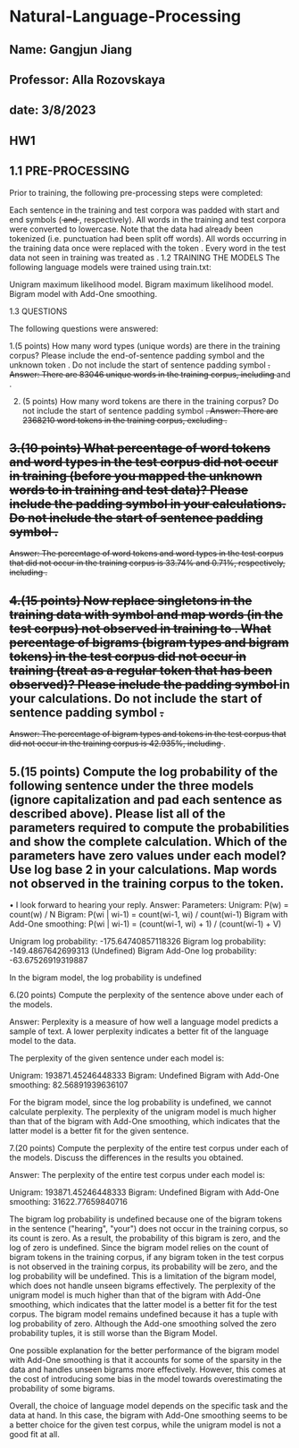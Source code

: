 # Natural-Language-Processing
## Name: Gangjun Jiang
## Professor: Alla Rozovskaya
## date: 3/8/2023
## HW1
## 1.1 PRE-PROCESSING
Prior to training, the following pre-processing steps were completed:

Each sentence in the training and test corpora was padded with start and end symbols (<s> and </s>, respectively).
All words in the training and test corpora were converted to lowercase. Note that the data had already been tokenized (i.e. punctuation had been split off words).
All words occurring in the training data once were replaced with the token <unk>. Every word in the test data not seen in training was treated as <unk>.
 1.2 TRAINING THE MODELS
The following language models were trained using train.txt:

Unigram maximum likelihood model.
Bigram maximum likelihood model.
Bigram model with Add-One smoothing.

1.3 QUESTIONS

The following questions were answered:

 1.(5 points) How many word types (unique words) are there in the training corpus? Please include the end-of-sentence padding symbol </s> and the unknown token <unk>. Do not include the start of sentence padding symbol <s>.
Answer: There are 83046 unique words in the training corpus, including </s> and <unk>.

 2. (5 points) How many word tokens are there in the training corpus? Do not include the start of sentence padding symbol <s>.
Answer: There are 2368210 word tokens in the training corpus, excluding <s>.

## 3.(10 points) What percentage of word tokens and word types in the test corpus did not occur in training (before you mapped the unknown words to <unk> in training and test data)? Please include the padding symbol </s> in your calculations. Do not include the start of sentence padding symbol <s>.

Answer: The percentage of word tokens and word types in the test corpus that did not occur in the training corpus is 33.74% and 0.71%, respectively, including </s>.

## 4.(15 points) Now replace singletons in the training data with <unk> symbol and map words (in the test corpus) not observed in training to <unk>. What percentage of bigrams (bigram types and bigram tokens) in the test corpus did not occur in training (treat <unk> as a regular token that has been observed)? Please include the padding symbol </s> in your calculations. Do not include the start of sentence padding symbol <s>.
 Answer: The percentage of bigram types and tokens in the test corpus that did not occur in the training corpus is 42.935%, including </s>.
## 5.(15 points) Compute the log probability of the following sentence under the three models (ignore capitalization and pad each sentence as described above). Please list all of the parameters required to compute the probabilities and show the complete calculation. Which of the parameters have zero values under each model? Use log base 2 in your calculations. Map words not observed in the training corpus to the <unk> token.
• I look forward to hearing your reply.
Answer:
Parameters:
Unigram: P(w) = count(w) / N
Bigram: P(wi | wi-1) = count(wi-1, wi) / count(wi-1)
Bigram with Add-One smoothing: P(wi | wi-1) = (count(wi-1, wi) + 1) / (count(wi-1) + V)

Unigram log probability: -175.64740857118326
Bigram log probability: -149.4867642699313 (Undefined)
Bigram Add-One log probability: -63.67526919319887

In the bigram model, the log probability is undefined


 6.(20 points) Compute the perplexity of the sentence above under each of the models.

Answer:
Perplexity is a measure of how well a language model predicts a sample of text. A lower perplexity indicates a better fit of the language model to the data.

The perplexity of the given sentence under each model is:

Unigram: 193871.45246448333
Bigram: Undefined
Bigram with Add-One smoothing: 82.56891939636107

For the bigram model, since the log probability is undefined, we cannot calculate perplexity. The perplexity of the unigram model is much higher than that of the bigram with Add-One smoothing, which indicates that the latter model is a better fit for the given sentence.


 7.(20 points) Compute the perplexity of the entire test corpus under each of the models. Discuss the differences in the results you obtained.

Answer:
The perplexity of the entire test corpus under each model is:

Unigram: 193871.45246448333
Bigram: Undefined
Bigram with Add-One smoothing: 31622.77659840716

The bigram log probability is undefined because one of the bigram tokens in the sentence ("hearing", "your") does not occur in the training corpus, so its count is zero. As a result, the probability of this bigram is zero, and the log of zero is undefined. Since the bigram model relies on the count of bigram tokens in the training corpus, if any bigram token in the test corpus is not observed in the training corpus, its probability will be zero, and the log probability will be undefined. This is a limitation of the bigram model, which does not handle unseen bigrams effectively.
The perplexity of the unigram model is much higher than that of the bigram with Add-One smoothing, which indicates that the latter model is a better fit for the test corpus. The bigram model remains undefined because it has a tuple with log probability of zero. Although the Add-one smoothing solved the zero probability tuples, it is still worse than the Bigram Model.

One possible explanation for the better performance of the bigram model with Add-One smoothing is that it accounts for some of the sparsity in the data and handles unseen bigrams more effectively. However, this comes at the cost of introducing some bias in the model towards overestimating the probability of some bigrams.

Overall, the choice of language model depends on the specific task and the data at hand. In this case, the bigram with Add-One smoothing seems to be a better choice for the given test corpus, while the unigram model is not a good fit at all.


